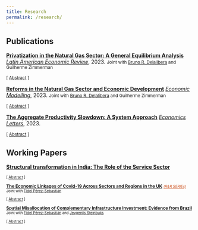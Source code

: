 ```yaml
---
title: Research
permalink: /research/
---
```


## Publications

**[Privatization in the Natural Gas Sector: A General Equilibrium Analysis](https://ojs.latinaer.org/laer/article/view/199)** <span style="text-decoration:underline">*Latin American Economic Review*</span>, 2023.
<small> Joint with [Bruno R. Delalibera](https://sites.google.com/view/brunodelalibera/home) and Guilherme Zimmerman </small>

<small>[ <a href="#" onclick="toggle_visibility('ldcs-privatization')">Abstract</a> ] </small>

<div id="ldcs-privatization" style="display: none; text-align: justify; line-height: 1" ><small>
A broad literature highlights efficiency gains due to cost reduction after privatizations in the energy sector. However, to the best of our knowledge, this literature does not develop general equilibrium models, which are fundamental to account for post-privatization gains from a regional perspective. This paper evaluates the increase in efficiency necessary to make the privatization of a natural gas local distribution company (LDC) worthwhile in a state-level fiscal sense. We propose a general equilibrium model representing a regional economy supplied by a monopolistic LDC, whose ownership is shared between the private sector and federal and state governments and calibrate it for 13 of the major Brazilian LDCs. We find that the necessary unit cost reduction varies substantially across LDCs and depends on the level of underpricing when the asset is sold. The necessary unitary cost reductions range from 1.6\% to 64\% when we consider the median level of underpricing found in the literature.
</small><br><br/></div>

**[Reforms in the Natural Gas Sector and Economic Development](https://authors.elsevier.com/sd/article/S0264-9993(23)00170-0)** <span style="text-decoration:underline">*Economic Modelling*</span>, 2023.
<small> Joint with [Bruno R. Delalibera](https://sites.google.com/view/brunodelalibera/home) and Guilherme Zimmerman </small>

<small>[ <a href="#" onclick="toggle_visibility('ldcs-brazil')">Abstract</a> ] </small>

<div id="ldcs-brazil" style="display: none; text-align: justify; line-height: 1" ><small>
This paper investigates the short- and long-term effects of increased competition in the provision of natural gas. We build a dynamic general equilibrium model with monopolistic distribution of natural gas and calibrate it to 12 major Brazilian local distribution companies. We find that reductions in the price of natural gas can lead to sustained and significant increases of natural gas in the energy mix. A 5% reduction in the price of natural gas leads to a median increase in the consumption of natural gas of 5.5%, with moderate GDP gains between 0.03% and 0.16%. Our model not only highlights the mechanisms for energy transitions but also shows that moderate declines in natural gas prices can lead to sustained long-term increases in the share of natural gas consumption.
</small><br><br/></div>

**[The Aggregate Productivity Slowdown: A System Approach](https://www.sciencedirect.com/science/article/pii/S0165176522004463)** <span style="text-decoration:underline">*Economics Letters*</span>, 2023.

<small>[ <a href="#" onclick="toggle_visibility('slowdown_ces')">Abstract</a> ] </small>

<div id="slowdown_ces" style="display: none; text-align: justify; line-height: 1" ><small>
I revisit the productivity slowdown debate by estimating the capital-labor elasticity and the bias of technical change for the U.S. economy under four different models of technical change. One with constant growth rates, one with a structural break in the constant growth rates, one in which growth is linear, and one with flexible time-varying growth rates. I find evidence in support of non-constant growth rates of factor-augmenting technical change. Labor-augmenting technical change growth rates are decelerating, while capital-augmenting technical change is non negligible but vanishes quickly.
</small><br><br/></div>

## Working Papers

**[Structural transformation in India: The Role of the Service Sector](https://drive.google.com/file/d/1g89fQmk9zgoXdgF2FxcpOjCy74qF-c0n/view)** <small>

<small>[ <a href="#" onclick="toggle_visibility('india-jmp')">Abstract</a> ] </small>

<div id="india-jmp" style="display: none; text-align: justify; line-height: 1" ><small>
Contrary to the experience of industrialized countries, productivity growth of Indian services has been consistently faster than manufacturing. In this paper, I document that (i) the fastest growing industries in services grow faster than in manufacturing; (ii) faster productivity growth in services than in manufacturing is not because of sluggish manufacturing productivity; (iii) the supply of skilled workers in India is skewed towards tertiary education and (iv) the service sector is the most skill intensive; (v) returns to schooling are larger for the high-productivity services. To quantify and rationalize these facts, I construct a multi-sector model of structural change with high and low-skilled workers. The calibrated model suggests that the large supply of high-skill workers combined with higher skill intensity in the service sector seem to be behind the services take-off. The data imply that service sub-sectors are gross substitutes while manufacturing sub-sectors are gross complements. This will accelerate productivity growth in services and decelerate productivity growth in manufacturing.
</small><br><br/></div>

**[The Economic Linkages of Covid-19 Across Sectors and Regions in the UK](https://drive.google.com/file/d/1K3hs8RNPWjQRBUIqs9Sat2IUfXRNU5UW/view?usp=drive_link)** <small> <span style="color:#cb4b16;text-decoration:underline">*(R&R SERIEs)*</span> </small> 
<small>Joint with [Fidel Pérez-Sebastián](http://fae.ua.es/FAEX/perez-sebastianfidel/)</small>

<small>[ <a href="javascript:void();" onclick="toggle_visibility('covid-spatial')">Abstract</a> ] </small>

<div id="covid-spatial" style="display: none; text-align: justify; line-height: 1" ><small>
This paper builds a spatial model of trade with supply-chain links to try to understand the effect of economic links and policies on the spread of the Covid-19 pandemic during the first wave across NUTS2 UK regions. We find that the fight to reduce infection rates was more successful in the UK than in the European Union. Our results imply that without the policy reaction in Europe, the number of deaths during the first wave of the pandemic would have been about 4,400,000 larger in the European Union and about 1,217,000 higher in the UK, and that these benefits vary greatly across UK regions. Comparing the effects of the policies implemented in the EU27 and in the UK, we estimate that, in the absence of European-Union’s anti-Covid-19 measures, the number of deaths in the UK would have been an 80% larger; and that UK anti-Covid-19 measures saved about 50,000 lives in the European Union and 1,200,000 lives in the UK.
</small><br><br/></div>

**[Spatial Misallocation of Complementary Infrastructure Investment: Evidence from Brazil](https://documents.worldbank.org/en/publication/documents-reports/documentdetail/099822112182319219/idu009479c3106f960481d0b85a02738d5c6f7aa)**
<small> Joint with [Fidel Pérez-Sebastián](http://fae.ua.es/FAEX/perez-sebastianfidel/) and [Jevgenijs Steinbuks](http://www.steinbuks.info/) </small>

<small>[ <a href="javascript:void();" onclick="toggle_visibility('brazil-spatial')">Abstract</a> ] </small>

<div id="brazil-spatial" style="display: none; text-align: justify; line-height: 1" ><small>
How is the spatial development of economic activity affected by the misallocation of complementary public capital? To answer this question, we model jointly the endogenous evolution of transport and electricity networks in a multi-sector quantitative spatial general-equilibrium model where sectoral productivities are affected by the quality of both infrastructure types. Simulation results for the Brazilian economy point to large welfare gains from reallocating infrastructure investment. Spatial and fiscal complementarities in heterogeneous infrastructure provision determine a sizeable part of the those gains. Spatial misallocation of both infrastructure investments is positively associated with local political support for the incumbent authority. 
</small><br><br/></div>

<script type="text/javascript">
   function toggle_visibility(id) {
       var e = document.getElementById(id);
       if(e.style.display == 'block')
          e.style.display = 'none';
       else
          e.style.display = 'block';
   }
</script>

